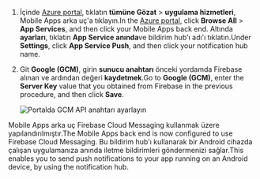 
1. <span data-ttu-id="43a41-101">İçinde [Azure portal](https://portal.azure.com/), tıklatın **tümüne Gözat** > **uygulama hizmetleri**, Mobile Apps arka uç'a tıklayın.</span><span class="sxs-lookup"><span data-stu-id="43a41-101">In the [Azure portal](https://portal.azure.com/), click **Browse All** > **App Services**, and then click your Mobile Apps back end.</span></span> <span data-ttu-id="43a41-102">Altında **ayarları**, tıklatın **App Service anında**ve bildirim hub'ı adı'ı tıklatın.</span><span class="sxs-lookup"><span data-stu-id="43a41-102">Under **Settings**, click **App Service Push**, and then click your notification hub name.</span></span>
2. <span data-ttu-id="43a41-103">Git **Google (GCM)**, girin **sunucu anahtarı** önceki yordamda Firebase alınan ve ardından değeri **kaydetmek**.</span><span class="sxs-lookup"><span data-stu-id="43a41-103">Go to **Google (GCM)**, enter the **Server Key** value that you obtained from Firebase in the previous procedure, and then click **Save**.</span></span>

    ![Portalda GCM API anahtarı ayarlayın](./media/app-service-mobile-android-configure-push/mobile-push-api-key.png)

<span data-ttu-id="43a41-105">Mobile Apps arka uç Firebase Cloud Messaging kullanmak üzere yapılandırılmıştır.</span><span class="sxs-lookup"><span data-stu-id="43a41-105">The Mobile Apps back end is now configured to use Firebase Cloud Messaging.</span></span> <span data-ttu-id="43a41-106">Bu bildirim hub'ı kullanarak bir Android cihazda çalışan uygulamanıza anında iletme bildirimleri göndermenizi sağlar.</span><span class="sxs-lookup"><span data-stu-id="43a41-106">This enables you to send push notifications to your app running on an Android device, by using the notification hub.</span></span>

<!-- URLs. -->


<!-- images -->
